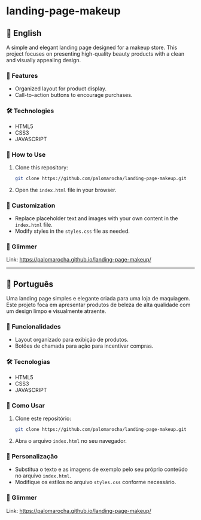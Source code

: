 # landing-page-makeup

## 🌟 English  

A simple and elegant landing page designed for a makeup store. This project focuses on presenting high-quality beauty products with a clean and visually appealing design.  

### 🚀 Features  
- Organized layout for product display.  
- Call-to-action buttons to encourage purchases.  

### 🛠️ Technologies  
- HTML5  
- CSS3  
- JAVASCRIPT

### 📂 How to Use  
1. Clone this repository:  
   ```bash  
   git clone https://github.com/palomarocha/landing-page-makeup.git
   ```  
2. Open the `index.html` file in your browser.  

### 🎨 Customization  
- Replace placeholder text and images with your own content in the `index.html` file.  
- Modify styles in the `styles.css` file as needed.  

### 🔗 Glimmer 
Link: https://palomarocha.github.io/landing-page-makeup/

---

## 🌟 Português  

Uma landing page simples e elegante criada para uma loja de maquiagem. Este projeto foca em apresentar produtos de beleza de alta qualidade com um design limpo e visualmente atraente.  

### 🚀 Funcionalidades  
- Layout organizado para exibição de produtos.  
- Botões de chamada para ação para incentivar compras.  

### 🛠️ Tecnologias  
- HTML5  
- CSS3  
- JAVASCRIPT

### 📂 Como Usar  
1. Clone este repositório:  
   ```bash  
   git clone https://github.com/palomarocha/landing-page-makeup.git
   ```  
2. Abra o arquivo `index.html` no seu navegador.  

### 🎨 Personalização  
- Substitua o texto e as imagens de exemplo pelo seu próprio conteúdo no arquivo `index.html`.  
- Modifique os estilos no arquivo `styles.css` conforme necessário.  

### 🔗 Glimmer
Link: https://palomarocha.github.io/landing-page-makeup/
